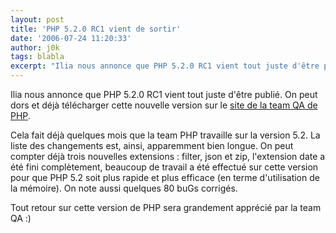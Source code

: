 ```yaml
---
layout: post
title: 'PHP 5.2.0 RC1 vient de sortir'
date: '2006-07-24 11:20:33'
author: j0k
tags: blabla
excerpt: "Ilia nous annonce que PHP 5.2.0 RC1 vient tout juste d'être publié.   On peut dors et déjà télécharger cette nouvelle version sur le [site de la team QA de PHP](http://qa.php.net/).  \n  \nCela fait déjà quelques mois que la team PHP travaille sur la version 5.2. La liste des changements est, ainsi, apparemment bien longue.   On peut compter      …"
---
```


Ilia nous annonce que PHP 5.2.0 RC1 vient tout juste d'être publié.   On peut dors et déjà télécharger cette nouvelle version sur le [site de la team QA de PHP](http://qa.php.net/).

Cela fait déjà quelques mois que la team PHP travaille sur la version 5.2. La liste des changements est, ainsi, apparemment bien longue.   On peut compter déjà trois nouvelles extensions : filter, json et zip, l'extension date a été fini complètement, beaucoup de travail a été effectué sur cette version pour que PHP 5.2 soit plus rapide et plus efficace (en terme d'utilisation de la mémoire).   On note aussi quelques 80 buGs corrigés.

Tout retour sur cette version de PHP sera grandement apprécié par la team QA :)
